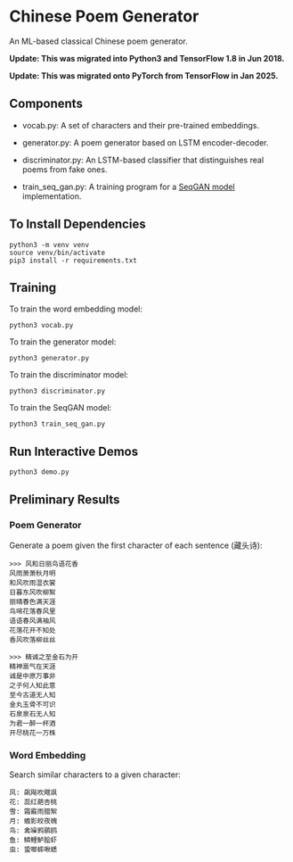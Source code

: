 # Chinese Poem Generator

An ML-based classical Chinese poem generator.

**Update: This was migrated into Python3 and TensorFlow 1.8 in Jun 2018.**

**Update: This was migrated onto PyTorch from TensorFlow in Jan 2025.**


## Components

* vocab.py: A set of characters and their pre-trained embeddings.

* generator.py: A poem generator based on LSTM encoder-decoder.

* discriminator.py: An LSTM-based classifier that distinguishes real poems
from fake ones.

* train\_seq\_gan.py: A training program for a
[SeqGAN model](https://arxiv.org/pdf/1609.05473) implementation.



## To Install Dependencies

```
python3 -m venv venv
source venv/bin/activate
pip3 install -r requirements.txt
```


## Training

To train the word embedding model:

```
python3 vocab.py
```

To train the generator model:

```
python3 generator.py
```

To train the discriminator model:

```
python3 discriminator.py

```
To train the SeqGAN model:
```
python3 train_seq_gan.py
```

## Run Interactive Demos

```
python3 demo.py
```

## Preliminary Results

### Poem Generator

Generate a poem given the first character of each sentence (藏头诗):
```
>>> 风和日丽鸟语花香
风雨萧萧秋月明
和风吹雨湿衣裳
日暮东风吹柳絮
丽晴春色满天涯
鸟啼花落春风里
语语春风满袖风
花落花开不知处
香风吹落柳丝丝

>>> 精诚之至金石为开
精神禀气在天涯
诚是中原万事非
之子何人知此意
至今古道无人知
金丸玉骨不可识
石泉泉石无人知
为君一醉一杯酒
开尽桃花一万株

```

### Word Embedding

Search similar characters to a given character:
```
风: 飙飚吹飕飒
花: 蕊红葩杏桃
雪: 霜霰雨腊絮
月: 蟾影皎夜魄
鸟: 禽噪鸦鹂鸥
鱼: 鳞鲤鲈脍虾
虫: 蛩唧蟀啾蟋
```

